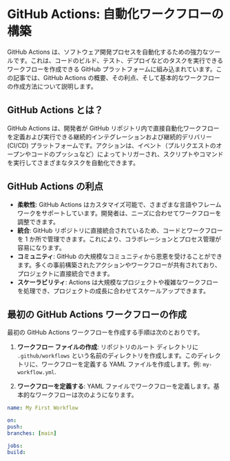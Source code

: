 # GitHub Actions: 自動化ワークフローの構築

GitHub Actions は、ソフトウェア開発プロセスを自動化するための強力なツールです。これは、コードのビルド、テスト、デプロイなどのタスクを実行できるワークフローを作成できる GitHub プラットフォームに組み込まれています。この記事では、GitHub Actions の概要、その利点、そして基本的なワークフローの作成方法について説明します。

## GitHub Actions とは？

GitHub Actions は、開発者が GitHub リポジトリ内で直接自動化ワークフローを定義および実行できる継続的インテグレーションおよび継続的デリバリー (CI/CD) プラットフォームです。アクションは、イベント（プルリクエストのオープンやコードのプッシュなど）によってトリガーされ、スクリプトやコマンドを実行してさまざまなタスクを自動化できます。

## GitHub Actions の利点

- **柔軟性**: GitHub Actions はカスタマイズ可能で、さまざまな言語やフレームワークをサポートしています。開発者は、ニーズに合わせてワークフローを調整できます。
- **統合**: GitHub リポジトリに直接統合されているため、コードとワークフローを 1 か所で管理できます。これにより、コラボレーションとプロセス管理が容易になります。
- **コミュニティ**: GitHub の大規模なコミュニティから恩恵を受けることができます。多くの事前構築されたアクションやワークフローが共有されており、プロジェクトに直接統合できます。
- **スケーラビリティ**: Actions は大規模なプロジェクトや複雑なワークフローを処理でき、プロジェクトの成長に合わせてスケールアップできます。

## 最初の GitHub Actions ワークフローの作成

最初の GitHub Actions ワークフローを作成する手順は次のとおりです。

1. **ワークフロー ファイルの作成**: リポジトリのルート ディレクトリに `.github/workflows` という名前のディレクトリを作成します。このディレクトリに、ワークフローを定義する YAML ファイルを作成します。例: `my-workflow.yml`.

2. **ワークフローを定義する**: YAML ファイルでワークフローを定義します。基本的なワークフローは次のようになります。

 ```yaml
 name: My First Workflow
 
 on:
 push:
 branches: [main]
 
 jobs:
 build:
 
